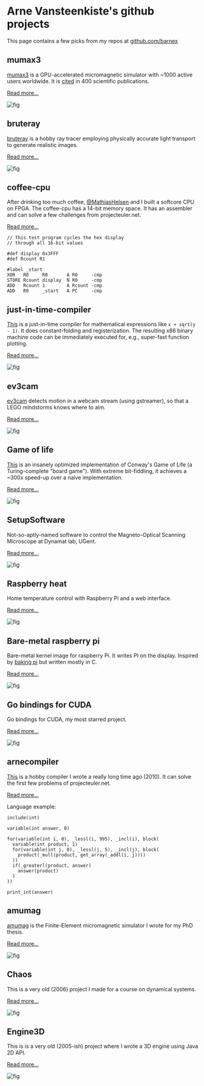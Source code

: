 # Arne Vansteenkiste's github projects

This page contains a few picks from my repos at [github.com/barnex](https://github.com/barnex)


## mumax3

[mumax3](https://mumax.github.io) is a GPU-accelerated micromagnetic simulator with ~1000 active users worldwide. It is [cited](http://aip.scitation.org/doi/10.1063/1.4899186) in 400 scientific publications.

[Read more...](https://mumax.github.io) 

![fig](https://mumax.github.io/web1.png)



## bruteray

[bruteray](https://github.com/barnex/bruteray) is a hobby ray tracer employing physically accurate light transport to generate realistic images.

[Read more...](https://github.com/barnex/bruteray) 

![fig](https://raw.githubusercontent.com/barnex/bruteray/master/shots/063.jpg)



## coffee-cpu

After drinking too much coffee, [@MathiasHelsen](https://github.com/mathiashelsen) and I built a softcore CPU on FPGA. The coffee-cpu has a 14-bit memory space. It has an assembler and can solve a few challenges from projecteuler.net.

[Read more...](https://github.com/barnex/coffee-cpu)


```
// This test program cycles the hex display
// through all 16-bit values

#def display 0x3FFF
#def Rcount R1

#label _start
XOR   R0     R0       A R0     -cmp
STORE Rcount display  N R0     -cmp
ADD   Rcount 1        A Rcount -cmp
ADD   R0     _start   A PC     -cmp
```



## just-in-time-compiler

[This](https://github.com/barnex/just-in-time-compiler) is a just-in-time compiler for mathematical expressions like `x + sqrt(y - 1)`. It does constant-folding and registerization. The resulting x86 binary machine code can be immediately executed for, e.g., super-fast function plotting.

[Read more...](https://github.com/barnex/just-in-time-compiler)

![fig](https://raw.githubusercontent.com/barnex/just-in-time-compiler/master/plotter.png)


## ev3cam

[ev3cam](https://github.com/barnex/ev3cam) detects motion in a webcam stream (using gstreamer), so that a LEGO mindstorms knows where to aim.

[Read more...](https://github.com/barnex/ev3cam) 

![fig](https://raw.githubusercontent.com/barnex/ev3cam/master/motion.gif)



## Game of life


[This](https://github.com/barnex/life) is an insanely optimized implementation of Conway's Game of Life (a Turing-complete "board game"). With extreme bit-fiddling, it achieves a ~300x speed-up over a naive implementation.

[Read more...](https://github.com/barnex/life) 

![fig](https://raw.githubusercontent.com/barnex/life/master/img.png)


## SetupSoftware

Not-so-aptly-named software to control the Magneto-Optical Scanning Microscope at Dynamat lab, UGent.

[Read more...](https://github.com/barnex/SetupSoftware)

![fig](https://raw.githubusercontent.com/barnex/SetupSoftware/master/Moka/screenshot.png)


## Raspberry heat

Home temperature control with Raspberry Pi and a web interface.

[Read more...](https://github.com/barnex/raspberryheat)

![fig](https://raw.githubusercontent.com/barnex/raspberryheat/master/rh2.png)



## Bare-metal raspberry pi

Bare-metal kernel image for raspberry Pi. It writes PI on the display. Inspired by [baking pi](http://www.cl.cam.ac.uk/projects/raspberrypi/tutorials/os/) but written mostly in C.

[Read more...](https://github.com/barnex/bakingcpi)

![fig](https://raw.githubusercontent.com/barnex/bakingcpi/master/pi.JPG)


## Go bindings for CUDA

Go bindings for CUDA, my most starred project. 

[Read more...](https://github.com/barnex/cuda5)

![fig](https://raw.githubusercontent.com/barnex/cuda5/master/gophergpu.png)


## arnecompiler

[This](https://github.com/barnex/arnecompiler) is a hobby compiler I wrote a really long time ago (2010). It can solve the first few problems of projecteuler.net.

[Read more...](https://github.com/barnex/arnecompiler) 

Language example:

```
include(int)

variable(int answer, 0)

for(variable(int i, 0), _lessl(i, 995), _incl(i), block(
  variable(int product, 1)
  for(variable(int j, 0), _lessl(j, 5), _incl(j), block(
    product(_mull(product, get_array(_addl(i, j))))
  ))
  if(_greaterl(product, answer)
    answer(product)
  )
))

print_int(answer)
```

## amumag

[amumag](https://github.com/barnex/amumag) is the Finite-Element micromagnetic simulator I wrote for my PhD thesis.

[Read more...](https://github.com/barnex/amumag)

![fig](https://raw.githubusercontent.com/barnex/amumag/master/amuview.png)

## Chaos

This is a very old (2006) project I made for a course on dynamical systems.

[Read more...](https://github.com/barnex/Chaos)

![fig](https://raw.githubusercontent.com/barnex/Chaos/master/shots/julia3.png)

## Engine3D

This is is a very old (2005-ish) project where I wrote a 3D engine using Java 2D API.

[Read more...](https://github.com/barnex/Engine3D)

![fig](https://raw.githubusercontent.com/barnex/Engine3D/master/Screenshots/light1.png)
